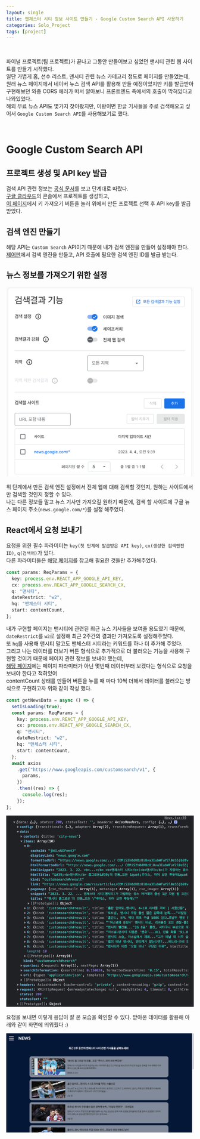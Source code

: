 ```yaml
---
layout: single
title: 맨체스터 시티 정보 사이트 만들기 - Google Custom Search API 사용하기
categories: Solo_Project
tags: [project]
---
```


<br/>

파이널 프로젝트(팀 프로젝트)가 끝나고 그동안 만들어보고 싶었던 맨시티 관련 웹 사이트를 만들기 시작했다.<br/>
일단 가볍게 홈, 선수 리스트, 맨시티 관련 뉴스 카테고리 정도로 페이지를 만들었는데,<br/>
원래 뉴스 페이지에서 네이버 뉴스 검색 API를 활용해 만들 예정이었지만 키를 발급받아 구현해보던 와중 CORS 에러가 떠서 알아보니 프론트엔드 측에서의 호출이 막혀있다고 나와있었다.<br/>
해외 무료 뉴스 API도 몇가지 찾아봤지만, 이왕이면 한글 기사들을 주로 검색해오고 싶어서 `Google Custom Search API`를 사용해보기로 했다.

<br/>

# Google Custom Search API

## 프로젝트 생성 및 API key 발급

검색 API 관련 정보는 [공식 문서](https://developers.google.com/custom-search/v1/overview?hl=ko)를 보고 단계대로 따랐다.<br/>
[구글 클라우드](https://cloud.google.com/?hl=ko)의 콘솔에서 프로젝트를 생성하고, <br/>
[이 페이지](https://developers.google.com/custom-search/v1/overview?hl=ko)에서 키 가져오기 버튼을 눌러 위에서 만든 프로젝트 선택 후 API key를 발급받았다.

## 검색 엔진 만들기

해당 API는 `Custom Search` API이기 때문에 내가 검색 엔진을 만들어 설정해야 한다.<br/>
[제어판](https://programmablesearchengine.google.com/controlpanel/all)에서 검색 엔진을 만들고, API 호출에 필요한 검색 엔진 ID를 발급 받는다.

## 뉴스 정보를 가져오기 위한 설정

![](/images/2023-04-04-google-custom-search-api/1.png)

위 단계에서 만든 검색 엔진 설정에서 전체 웹에 대해 검색할 것인지, 원하는 사이트에서만 검색할 것인지 정할 수 있다.<br/>
나는 다른 정보들 말고 뉴스 기사만 가져오길 원하기 때문에, 검색 할 사이트에 구글 뉴스 페이지 주소(`news.google.com/*`)를 설정 해주었다.

## React에서 요청 보내기

요청을 위한 필수 파라미터는 `key(첫 단계에 발급받은 API key)`, `cx(생성한 검색엔진 ID)`, `q(검색어)`가 있다.<br/>
다른 파라미터들은 [해당 페이지](https://developers.google.com/custom-search/v1/reference/rest/v1/cse/list?hl=ko)를 참고해 필요한 것들만 추가해주었다.

```typescript
const params: ReqParams = {
  key: process.env.REACT_APP_GOOGLE_API_KEY,
  cx: process.env.REACT_APP_GOOGLE_SEARCH_CX,
  q: "맨시티",
  dateRestrict: "w2",
  hq: "맨체스터 시티",
  start: contentCount,
};
```

내가 구현할 페이지는 맨시티에 관련된 최근 뉴스 기사들을 보여줄 용도였기 때문에, `dateRestrict`를 `w2`로 설정해 최근 2주간의 결과만 가져오도록 설정해주었다.<br/>
또 `hq`를 사용해 맨시티 말고도 맨체스터 시티라는 키워드를 하나 더 추가해 주었다.<br/>
그리고 나는 데이터를 더보기 버튼 형식으로 추가적으로 더 불러오는 기능을 사용해 구현할 것이기 때문에 페이지 관련 정보를 보내야 했는데,<br/>
[해당 페이지](https://developers.google.com/custom-search/v1/reference/rest/v1/cse/list?hl=ko)에는 페이지 파라미터가 아닌 몇번째 데이터부터 보겠다는 형식으로 요청을 보내야 한다고 적혀있어<br/>
contentCount 상태를 만들어 버튼을 누를 때 마다 10씩 더해서 데이터를 불러오는 방식으로 구현하고자 위와 같이 작성 했다.

```typescript
const getNewsData = async () => {
  setIsLoading(true);
  const params: ReqParams = {
    key: process.env.REACT_APP_GOOGLE_API_KEY,
    cx: process.env.REACT_APP_GOOGLE_SEARCH_CX,
    q: "맨시티",
    dateRestrict: "w2",
    hq: "맨체스터 시티",
    start: contentCount,
  };
  await axios
    .get("https://www.googleapis.com/customsearch/v1", {
      params,
    })
    .then((res) => {
      console.log(res);
    });
};
```

![](/images/2023-04-04-google-custom-search-api/2.png)

요청을 보내면 이렇게 응답이 잘 온 모습을 확인할 수 있다. 받아온 데이터를 활용해 아래와 같이 화면에 띄워줬다 :)

![](/images/2023-04-04-google-custom-search-api/3.png)
